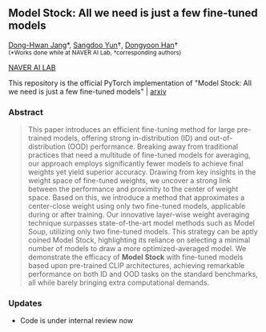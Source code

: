 ## Model Stock: All we need is just a few fine-tuned models

[Dong-Hwan Jang](https://donghwanjang.github.io)\*, [Sangdoo Yun](https://sangdooyun.github.io/)†, [Dongyoon Han](https://dongyoonhan.github.io/)†  <br> 
<sub> (\*Works done while at NAVER AI Lab, †corresponding authors) <br>

[NAVER AI LAB](https://naver-career.gitbook.io/en/teams/clova-cic/ai-lab) <br>


This repository is the official PyTorch implementation of "Model Stock: All we need is just a few fine-tuned models" | [arxiv](https://arxiv.org/abs/2403.19522)

### Abstract

> This paper introduces an efficient fine-tuning method for large pre-trained models, offering strong in-distribution (ID) and out-of-distribution (OOD) performance. Breaking away from traditional practices that need a multitude of fine-tuned models for averaging, our approach employs significantly fewer models to achieve final weights yet yield superior accuracy. Drawing from key insights in the weight space of fine-tuned weights, we uncover a strong link between the performance and proximity to the center of weight space. Based on this, we introduce a method that approximates a center-close weight using only two fine-tuned models, applicable during or after training. Our innovative layer-wise weight averaging technique surpasses state-of-the-art model methods such as Model Soup, utilizing only two fine-tuned models. This strategy can be aptly coined Model Stock, highlighting its reliance on selecting a minimal number of models to draw a more optimized-averaged model. We demonstrate the efficacy of **Model Stock** with fine-tuned models based upon pre-trained CLIP architectures, achieving remarkable performance on both ID and OOD tasks on the standard benchmarks, all while barely bringing extra computational demands.


### Updates

- Code is under internal review now 